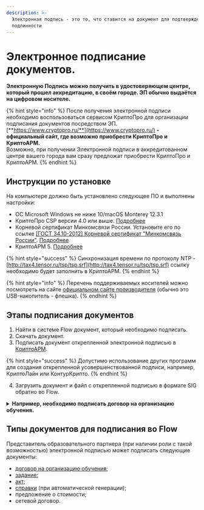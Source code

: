 ```yaml
---
description: >-
  Электронная подпись - это то, что ставится на документ для подтверждения
  подлинности
---
```


# Электронное подписание документов.

**Электронную Подпись можно получить в удостоверяющем центре, который прошел аккредитацию, в своём городе. ЭП обычно выдаётся на  цифровом носителе.**

{% hint style="info" %}
После получения электронной подписи необходимо воспользоваться сервисом КриптоПро для организации подписания документов посредством ЭП.\
[**https://www.cryptopro.ru/**](https://www.cryptopro.ru/) **- официальный сайт, где возможно приобрести КриптоПро и КриптоАРМ.**\
Возможно, при получении Электронной подписи в аккредитованном центре вашего города вам сразу предложат приобрести КриптоПро и КриптоАРМ.
{% endhint %}

## Инструкции по установке&#x20;

На компьютере должно быть установлено следующее ПО и выполнены настройки:

* ОС Microsoft Windows не ниже 10/macOS Monterey 12.3.1
* КриптоПро CSP версии 4.0 или выше. [Подробнее](kriptopro.md)
* Корневой сертификат Минкомсвязи России. Установите его по ссылке [\[ГОСТ 34.10-2012\] Корневой сертификат "Минкомсвязь России"](https://ca.gisca.ru/repository/AFF05C9E2464941E7EC2AB15C91539360B79AA9D.cer). [Подробнее](sertifikat-guc.md)
* КриптоАРМ 5. [Подробнее](kriptoarm.md)

{% hint style="success" %}
Синхронизация времени по протоколу NTP - [http://tax4.tensor.ru/tsp/tsp.srf](http://tax4.tensor.ru/tsp/tsp.srf) ссылку необходимо будет заполнить в КриптоАРМ. &#x20;
{% endhint %}

{% hint style="info" %}
Перечень поддерживаемых носителей можно посмотреть на сайте  [официальном сайте производителя](https://www.cryptopro.ru/blog/2014/12/04/semnye-nositeli-i-bezopasnoe-khranenie-klyuchei) (обычно это USB-накопитель - флешка).&#x20;
{% endhint %}

## Этапы подписания документов

1. Найти в системе Flow документ, который необходимо подписать.
2. Скачать документ.
3. Подписать документ открепленной электронной подписью в [КриптоАРМ](kriptoarm.md#podrobnee-o-podpisanii-dokumenta).

{% hint style="success" %}
Допустимо использование других программ для создания открепленной усовершенствованной подписи, например, КриптоЛайн или КонтурКрипто.
{% endhint %}

4. Загрузить документ и файл с открепленной подписью в формате SIG обратно во Flow.

<details>

<summary><strong>Например, необходимо подписать договор на организацию обучения.</strong> </summary>

1. В меню Справочники-Договоры на организацию обучения кликните по номеру Договора.&#x20;

<img src="../../.gitbook/assets/image (1) (5).png" alt="" data-size="original">

2. Скачайте открывшийся документ, проверьте и подпишите его [электронной подписью в КриптоАРМ](kriptoarm.md#podrobnee-o-podpisanii-dokumenta).

<img src="../../.gitbook/assets/image (12).png" alt="" data-size="original">

3. Загрузите обратно в систему.

![](<../../.gitbook/assets/image (4) (2) (1).png>)

</details>

## Типы документов для подписания во Flow

Представитель образовательного партнера (при наличии роли с такой возможностью) электронной подписью может подписать следующие документы:&#x20;

* [договор на организацию обучения](../../dogovor-na-organizaciyu-obucheniya./);
* [задание](../../potoki-obucheniya/zadanie-na-potok..md);
* [акт](../../potoki-obucheniya/akty..md);
* [справки](../../spravki-ob-uspevaemosti-poseshaemosti/) (при автоматической генерации);
* предложение о стоимости;
* сетевой договор.
